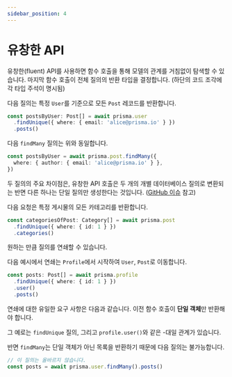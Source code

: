 ```yaml
---
sidebar_position: 4
---
```


# 유창한 API

유창한(fluent) API를 사용하면 함수 호출을 통해 모델의 관계를 거침없이 탐색할 수 있습니다. 마지막 함수 호출이 전체 질의의 반환 타입을 결정합니다. (하단의 코드 조각에 각 타입 주석이 명시됨)

다음 질의는 특정 `User`를 기준으로 모든 `Post` 레코드를 반환합니다.

```ts
const postsByUser: Post[] = await prisma.user
  .findUnique({ where: { email: 'alice@prisma.io' } })
  .posts()
```

다음 `findMany` 질의는 위와 동일합니다.

```ts
const postsByUser = await prisma.post.findMany({
  where: { author: { email: 'alice@prisma.io' } },
})
```

두 질의의 주요 차이점은, 유창한 API 호출은 두 개의 개별 데이터베이스 질의로 변환되는 반면 다른 하나는 단일 질의만 생성한다는 것입니다. ([GitHub 이슈](https://github.com/prisma/prisma/issues/1984) 참고)

다음 요청은 특정 게시물의 모든 카테고리를 반환합니다.

```ts
const categoriesOfPost: Category[] = await prisma.post
  .findUnique({ where: { id: 1 } })
  .categories()
```

원하는 만큼 질의를 연쇄할 수 있습니다.

다음 예시에서 연쇄는 `Profile`에서 시작하여 `User`, `Post`로 이동합니다.

```ts
const posts: Post[] = await prisma.profile
  .findUnique({ where: { id: 1 } })
  .user()
  .posts()
```

연쇄에 대한 유일한 요구 사항은 다음과 같습니다. 이전 함수 호출이 **단일 객체**만 반환해야 합니다.

그 예로는 `findUnique` 질의, 그리고 `profile.user()`와 같은 -대일 관계가 있습니다.

반면 `findMany`는 단일 객체가 아닌 목록을 반환하기 때문에 다음 질의는 불가능합니다.

```ts
// 이 질의는 올바르지 않습니다.
const posts = await prisma.user.findMany().posts()
```

